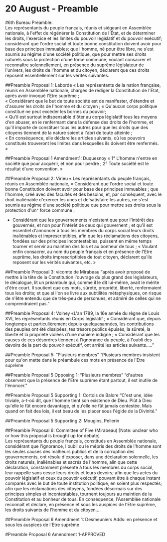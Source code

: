 20 August - Preamble
=========

#6th Bureau Preamble:  
Les représentants du peuple français, réunis et siégeant en Assemblée nationale, à l'effet de régénérer la Constitution de l'État, et de déterminer les droits, l'exercice et les limites du pouvoir législatif et du pouvoir exécutif; considérant que l'ordre social et toute bonne constitution doivent avoir pour base des principes immuables; que l'homme, né pour être libre, ne s'est soumis au régime d'une société politique, que pour mettre ses droits naturels sous la protection d'une force commune; voulant consacrer et reconnaître solennellement, en présence du suprême législateur de l'univers, les droits de l'homme et du citoyen, déclarent que ces droits reposent essentiellement sur les vérités suivantes.

 
##Preamble Proposal 1: Laborde
« Les représentants de la nation française, réunis en Assemblée nationale, chargés de rédiger la Constitution de l'Etat, après avoir invoqué l'Etre suprême ;   
« Considérant que le but de toute société est de manifester, d'étendre et d'assurer les droits de l'homme et du citoyen ; 
« Qu'aucun corps politique constitué ne peut excéder les bornes du pouvoir;   
« Qu'il est surtout indispensable d'ôter au corps législatif tous les moyens d'en abuser, en ie renfermant dans la défense des droits de l'homme, et qu'il importe de constituer tous les autres pour que les droits que des citoyens tiennent de la nature soient à l'abri de toute atteinte ;   
« En conséquence, elle déclare les articles suivants, où les pouvoirs constitués trouveront les limites dans lesquelles ils doivent être renfermés. »   

##Preamble Proposal 1 Amendment1: Duquesnoy
« 1° L'homme n'entre en société que pour acquérir, et non pour perdre ;  2° Toute société est le résultat d'une convention. » 

##Preamble Proposal 2: Virieu 
« Les représentants du peuple français, réunis en Assemblée nationale, 
« Considérant que l'ordre social et toute bonne Constitution doivent avoir pour base des principes immuables ; que l'homme, créé avec des facultés et des besoins, et, par conséquent, avec le droit inaliénable d'exercer les unes et de'satisfaire les autres, ne s'est soumis au régime d'une société politique que pour mettre ses droits sous la protection d'un^ force commune ; 
* Considérant que les gouvernements n'existent que pour l'intérêt des gouvernés, et non pour l'intérêt de ceux qui gouvernent ; et qu'il est essentiel d'annoncer à tous les membres du corps social leurs droits inaliénables et imprescriptibles, afin que les réclamations des citoyens, fondées sur des principes incontestables, puissent en même temps tourner et servir au maintien des lois et au bonheur de tous ; 
« Voulant enfin consacrer, au nom du peuple français et en présence de l'Etre suprême, les droits imprescriptibles de tout citoyen, déclarent qu'ils reposent sur les vérités suivantes, etc. » 

##Preamble Proposal 3: vicomte de Mirabeau
“après avoir proposé de mettre à la tête de ia Constitution l'ouvrage du plus grand des législateurs, le décalogue, lit un préambule qui, comme il le dit lui-même, avait le mérite d'être court. Il soutient que ces mots, sûreté, propriété, liberté, renfermaient tous les droits; et que si l'on se livre aux subtilités métaphysiques, on risque de n'être entendu que de très-peu de personues, et admiré de celles qui ne comprendraient pas.”

##Preamble Proposal 4: Volney
«L'an 1789, la 16e année du règne de Louis XVI, les représentants réunis en Corps législatif ; 
« Considérant que, depuis longtemps et particulièrement depuis quelquesannées, les contributions des peuples ont été dissipées, tes trésors publics épuisés, la sûreté, la liberté et la propriété violées d'une manière indigne ; 
« Considérant que les causes de ces désordres tiennent à l'ignorance du peuple, à l'oubli des devoirs de la 
part du pouvoir exécutif, ont arrêté les articles suivants.....” 

##Preamble Proposal 5: “Plusieurs membres”
“Plusieurs membres insistent pour qu'on mette dans le préambule ces mots 
en présence de l'Etre suprême  

##Preamble Proposal 5 Opposing 1: “Plusieurs membres”
“d'autres observent que la présence de l'Etre suprême étant partout, il est inutile de l'énoncer.” 

##Preamble Proposal 5 Supporting 1: Cortois de Balore
“C'est une, idée triviale, a-t-oû dit, que l'homme tient son existence de Dieu. Plût à Dieu qu'elle le fût encore davantage, et qu'elle ne fût jamais contestée. Mais quand on fait des lois, il est beau de les placer sous l'égide de la Divinité.” 

##Preamble Proposal 5 Supporting 2: Mougins, Pellerin

##Preamble Proposal 6: Committee of Five (Mirabeau) 
[Note: unclear who or how this proposal is brought up for debate]  
Les représentants du peuple français, constitués en Assemblée nationale, considérant que l'ignorance, l'oubli ou le mépris des droits de l'homme sont les seules causes des malheurs publics et de la corruption des gouvernements, ont résolu d'exposer, dans une déclaration solennelle, les droits naturels, inaliénables et sacrés de l'homme, alin que cette déclaration, constamment présente à tous les membres du corps social, leur rappelle sans cesse leurs droits et leurs devoirs; afin que les actes du pouvoir législatif et ceux du pouvoir exécutif, pouvant être à chaque instant comparés avec le but de toute institution politique, en soient plus respectés; afin que les réclamations des citoyens, fondées désormais sur des principes simples et incontestables, tournent toujours au maintien de la Constitution et au bonheur de tous. 
En conséquence, l'Assemblée nationale reconnaît et déclare, en présence et sous les auspices de l'Etre suprême, les droits suivants de l'homme et du citoyen....  

##Preamble Proposal 6 Amendment 1: Desmeuniers
Adds: en présence et sous les auspices de l'Etre suprême 

#Preamble Proposal 6 Amendment 1-APPROVED
